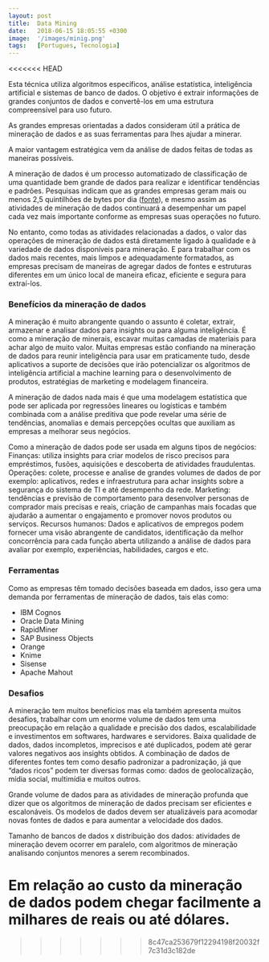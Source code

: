 ```yaml
---
layout: post
title:  Data Mining
date:   2018-06-15 18:05:55 +0300
image:  '/images/minig.png'
tags:   [Portugues, Tecnologia]
---
```

<<<<<<< HEAD

Esta técnica utiliza algoritmos específicos, análise estatística, inteligência artificial e sistemas de banco de dados. O objetivo é extrair informações de grandes conjuntos de dados e convertê-los em uma estrutura compreensível para uso futuro.

As grandes empresas orientadas a dados consideram útil a prática de mineração de dados e as suas ferramentas para lhes ajudar a minerar.

A maior vantagem estratégica vem da análise de dados feitas de todas as maneiras possíveis.

A mineração de dados é um processo automatizado de classificação de uma quantidade bem grande de dados para realizar e identificar tendências e padrões. Pesquisas indicam que as grandes empresas geram mais ou menos 2,5 quintilhões de bytes por dia ([fonte](https://www.ibm.com/downloads/cas/XKBEABLN)), e mesmo assim as atividades de mineração de dados continuará a desempenhar um papel cada vez mais importante conforme as empresas suas operações no futuro.

No entanto, como todas as atividades relacionadas a dados, o valor das operações de mineração de dados está diretamente ligado à qualidade e à variedade de dados disponíveis para mineração. E para trabalhar com os dados mais recentes, mais limpos e adequadamente formatados, as empresas precisam de maneiras de agregar dados de fontes e estruturas diferentes em um único local de maneira eficaz, eficiente e segura para extraí-los.

### Benefícios da mineração de dados
A mineração é muito abrangente quando o assunto é coletar, extrair, armazenar e analisar dados para insights ou para alguma inteligência. É como a mineração de minerais, escavar muitas camadas de materiais para achar algo de muito valor. Muitas empresas estão confiando na mineração de dados para reunir inteligência para usar em praticamente tudo, desde aplicativos a suporte de decisões que irão potencializar os algoritmos de inteligência artificial a machine learning para o desenvolvimento de produtos, estratégias de marketing e modelagem financeira.

A mineração de dados nada mais é que uma modelagem estatística que pode ser aplicada por regressões lineares ou logísticas e também combinada com a análise preditiva que pode revelar uma série de tendências, anomalias e demais percepções ocultas que auxiliam as empresas a melhorar seus negócios.

Como a mineração de dados pode ser usada em alguns tipos de negócios:
Finanças: utiliza insights para criar modelos de risco precisos para empréstimos, fusões, aquisições e descoberta de atividades fraudulentas.
Operações: colete, processe e analise de grandes volumes de dados de por exemplo: aplicativos, redes e infraestrutura para achar insights sobre a segurança do sistema de TI e até desempenho da rede.
Marketing: tendências e previsão de comportamento para desenvolver personas de comprador mais precisas e reais, criação de campanhas mais focadas que ajudarão a aumentar o engajamento e promover novos produtos ou serviços.
Recursos humanos: Dados e aplicativos de empregos podem fornecer uma visão abrangente de candidatos, identificação da melhor concorrência para cada função aberta utilizando a análise de dados para avaliar por exemplo, experiências, habilidades, cargos e etc.

### Ferramentas
Como as empresas têm tomado decisões baseada em dados, isso gera uma demanda por ferramentas de mineração de dados, tais elas como:
- IBM Cognos
- Oracle Data Mining
- RapidMiner
- SAP Business Objects
- Orange
- Knime
- Sisense
- Apache Mahout

### Desafios
A mineração tem muitos benefícios mas ela também apresenta muitos desafios, trabalhar com um enorme volume de dados tem uma preocupação em relação a qualidade e precisão dos dados, escalabilidade e investimentos em softwares, hardwares e servidores.
Baixa qualidade de dados, dados incompletos, imprecisos e até duplicados, podem até gerar valores negativos aos insights obtidos. A combinação de dados de diferentes fontes tem como desafio padronizar a padronização, já que “dados ricos” podem ter diversas formas como: dados de geolocalização, mídia social, multimídia e muitos outros.

Grande volume de dados para as atividades de mineração profunda que dizer que os algoritmos de mineração de dados precisam ser eficientes e escalonáveis. Os modelos de dados devem ser atualizáveis para acomodar novas fontes de dados e para aumentar a velocidade dos dados. 

Tamanho de bancos de dados x distribuição dos dados: atividades de mineração devem ocorrer em paralelo, com algoritmos de mineração analisando conjuntos menores a serem recombinados.

Em relação ao custo da mineração de dados podem chegar facilmente a milhares de reais ou até dólares. 
=======
>>>>>>> 8c47ca253679f12294198f20032f7c31d3c182de

